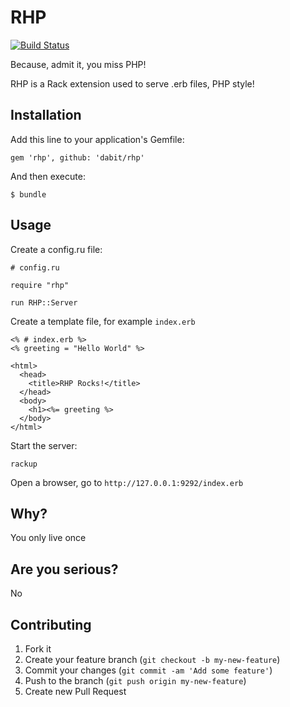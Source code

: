 # RHP

[![Build Status](https://travis-ci.org/dabit/rhp.png?branch=master)](https://travis-ci.org/dabit/rhp)

Because, admit it, you miss PHP!

RHP is a Rack extension used to serve .erb files, PHP style!

## Installation

Add this line to your application's Gemfile:

    gem 'rhp', github: 'dabit/rhp'

And then execute:

    $ bundle

## Usage

Create a config.ru file:


    # config.ru

    require "rhp"

    run RHP::Server

Create a template file, for example `index.erb`

    <% # index.erb %>
    <% greeting = "Hello World" %>

    <html>
      <head>
        <title>RHP Rocks!</title>
      </head>
      <body>
        <h1><%= greeting %>
      </body>
    </html>

Start the server:

    rackup

Open a browser, go to `http://127.0.0.1:9292/index.erb`

## Why?

You only live once

## Are you serious?

No

## Contributing

1. Fork it
2. Create your feature branch (`git checkout -b my-new-feature`)
3. Commit your changes (`git commit -am 'Add some feature'`)
4. Push to the branch (`git push origin my-new-feature`)
5. Create new Pull Request
